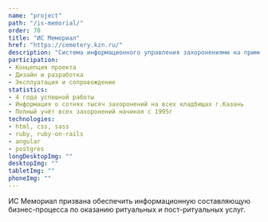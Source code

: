 ```yaml
---
name: "project"
path: "/is-memorial/"
order: 70
title: "ИС Мемориал"
href: "https://cemetery.kzn.ru/"
description: "Система информационного управления захоронениями на примере г. Казань."
participation:
- Концепция проекта
- Дизайн и разработка
- Эксплуатация и сопровождение
statistics:
- 4 года успешной работы
- Информация о сотнях тысяч захоронений на всех кладбищах г.Казань
- Полный учёт всех захоронений начиная с 1995г
technologies:
- html, css, sass
- ruby, ruby-on-rails
- angular
- postgres
longDesktopImg: ""
desktopImg: ""
tabletImg: ""
phoneImg: ""
---
```


ИС Мемориал призвана обеспечить информационную составляющую бизнес-процесса по оказанию ритуальных и пост-ритуальных услуг.
